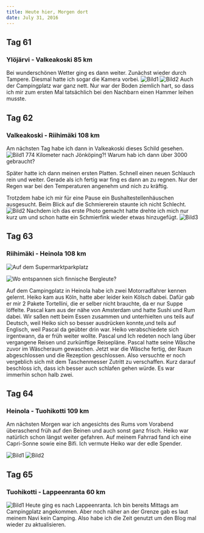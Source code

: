 ```yaml
---
title: Heute hier, Morgen dort
date: July 31, 2016
---
```


Tag 61
-----
### Ylöjärvi - Valkeakoski 85 km
Bei wunderschönen Wetter ging es dann weiter.
Zunächst wieder durch Tampere.
Diesmal hatte ich sogar die Kamera vorbei.
![Bild1](../images/tag61_1.jpg)
![Bild2](../images/tag61_2.jpg)
Auch der Campingplatz war ganz nett.
Nur war der Boden ziemlich hart, so dass ich mir zum ersten Mal tatsächlich bei den Nachbarn einen Hammer leihen musste.

Tag 62
------
### Valkeakoski - Riihimäki 108 km
Am nächsten Tag habe ich dann in Valkeakoski dieses Schild gesehen.
![Bild1](../images/tag62_1.jpg)
774 Kilometer nach Jönköping?!
Warum hab ich dann über 3000 gebraucht?

Später hatte ich dann meinen ersten Platten.
Schnell einen neuen Schlauch rein und weiter.
Gerade als ich fertig war fing es dann an zu regnen.
Nur der Regen war bei den Temperaturen angenehm und nich zu kräftig.

Trotzdem habe ich mir für eine Pause ein Bushaltestellenhäuschen ausgesucht.
Beim Blick auf die Schmiererein staunte ich nicht Schlecht.
![Bild2](../images/tag62_2.jpg)
Nachdem ich das erste Photo gemacht hatte drehte ich mich nur kurz um und schon hatte ein Schmierfink wieder etwas hinzugefügt.
![Bild3](../images/tag62_3.jpg)

Tag 63
------
### Riihimäki - Heinola 108 km
![Auf dem Supermarktparkplatz](../images/tag63_1.jpg)

![Wo entspannen sich finnische Bergleute?](../images/tag63_2.jpg)

Auf dem Campingplatz in Heinola habe ich zwei Motorradfahrer kennen gelernt.
Heiko kam aus Köln, hatte aber leider kein Kölsch dabei.
Dafür gab er mir 2 Pakete Tortellini, die er selber nicht brauchte, da er nur Suppe löffelte.
Pascal kam aus der nähe von Amsterdam und hatte Sushi und Rum dabei.
Wir saßen nett beim Essen zusammen und unterhielten uns teils auf Deutsch, weil Heiko sich so besser ausdrücken konnte,und teils auf Englisch, weil Pascal da geübter drin war.
Heiko verabschiedete sich irgentwann, da er früh weiter wollte.
Pascal und Ich redeten noch lang über vergangene Reisen und zurkünftige Reisepläne.
Pascal hatte seine Wäsche zuvor im Wäscheraum gewaschen. Jetzt war die Wäsche fertig, der Raum abgeschlossen und die Rezeption geschlossen.
Also versuchte er noch vergeblich sich mit dem Taschenmesser Zutritt zu verschaffen.
Kurz darauf beschloss ich, dass ich besser auch schlafen gehen würde.
Es war immerhin schon halb zwei.

Tag 64
------
### Heinola - Tuohikotti 109 km
Am nächsten Morgen war ich angesichts des Rums vom Vorabend überaschend früh auf den Beinen und auch sonst ganz frisch.
Heiko war natürlich schon längst weiter gefahren.
Auf meinem Fahrrad fand ich eine Capri-Sonne sowie eine Bifi.
Ich vermute Heiko war der edle Spender.

![Bild1](../images/tag64_1.jpg)
![Bild2](../images/tag64_2.jpg)

Tag 65
------
### Tuohikotti - Lappeenranta 60 km
![Bild1](../images/tag65_1.jpg)
Heute ging es nach Lappeenranta.
Ich bin bereits Mittags am Campingplatz angekommen.
Aber noch näher an der Grenze gab es laut meinem Navi kein Camping.
Also habe ich die Zeit genutzt um den Blog mal wieder zu aktualisieren.

